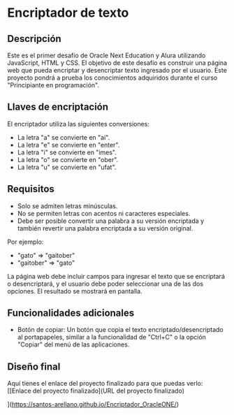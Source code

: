 # Encriptador de texto



## Descripción

Este es el primer desafío de Oracle Next Education y Alura utilizando JavaScript, HTML y CSS. El objetivo de este desafío es construir una página web que pueda encriptar y desencriptar texto ingresado por el usuario. Este proyecto pondrá a prueba los conocimientos adquiridos durante el curso "Principiante en programación".

## Llaves de encriptación

El encriptador utiliza las siguientes conversiones:

- La letra "a" se convierte en "ai".
- La letra "e" se convierte en "enter".
- La letra "i" se convierte en "imes".
- La letra "o" se convierte en "ober".
- La letra "u" se convierte en "ufat".

## Requisitos

- Solo se admiten letras minúsculas.
- No se permiten letras con acentos ni caracteres especiales.
- Debe ser posible convertir una palabra a su versión encriptada y también revertir una palabra encriptada a su versión original.

Por ejemplo:
- "gato" => "gaitober"
- "gaitober" => "gato"

La página web debe incluir campos para ingresar el texto que se encriptará o desencriptará, y el usuario debe poder seleccionar una de las dos opciones. El resultado se mostrará en pantalla.

## Funcionalidades adicionales

- Botón de copiar: Un botón que copia el texto encriptado/desencriptado al portapapeles, similar a la funcionalidad de "Ctrl+C" o la opción "Copiar" del menú de las aplicaciones.

## Diseño final

Aquí tienes el enlace del proyecto finalizado para que puedas verlo: [[Enlace del proyecto finalizado](URL del proyecto finalizado)


](https://santos-arellano.github.io/Encriptador_OracleONE/)
